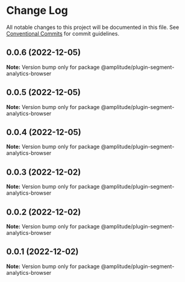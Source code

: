 # Change Log

All notable changes to this project will be documented in this file.
See [Conventional Commits](https://conventionalcommits.org) for commit guidelines.

## 0.0.6 (2022-12-05)

**Note:** Version bump only for package @amplitude/plugin-segment-analytics-browser





## 0.0.5 (2022-12-05)

**Note:** Version bump only for package @amplitude/plugin-segment-analytics-browser





## 0.0.4 (2022-12-05)

**Note:** Version bump only for package @amplitude/plugin-segment-analytics-browser





## 0.0.3 (2022-12-02)

**Note:** Version bump only for package @amplitude/plugin-segment-analytics-browser





## 0.0.2 (2022-12-02)

**Note:** Version bump only for package @amplitude/plugin-segment-analytics-browser





## 0.0.1 (2022-12-02)

**Note:** Version bump only for package @amplitude/plugin-segment-analytics-browser
